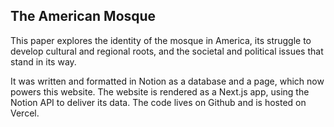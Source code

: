 ## The American Mosque

This paper explores the identity of the mosque in America, its struggle to develop cultural and regional roots, and the societal and political issues that stand in its way.

It was written and formatted in Notion as a database and a page, which now powers this website. The website is rendered as a Next.js app, using the Notion API to deliver its data. The code lives on Github and is hosted on Vercel.